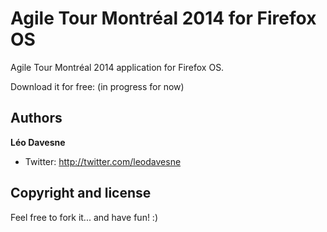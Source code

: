 Agile Tour Montréal 2014 for Firefox OS
=======================================

Agile Tour Montréal 2014 application for Firefox OS.

Download it for free: (in progress for now)

Authors
-------

**Léo Davesne**

+ Twitter: http://twitter.com/leodavesne


Copyright and license
---------------------

Feel free to fork it... and have fun! :)
